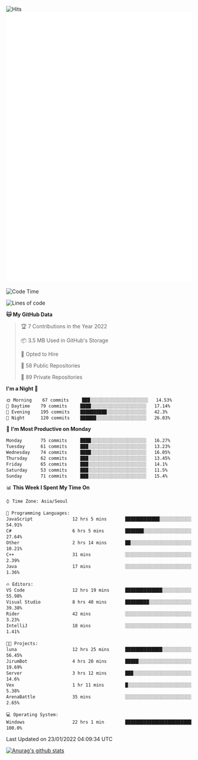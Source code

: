 ![Hits](https://hits.seeyoufarm.com/api/count/incr/badge.svg?url=https%3A%2F%2Fgithub.com%2Fkokose1234&count_bg=%2379C83D&title_bg=%23555555&icon=apple.svg&icon_color=%23E7E7E7&title=hits&edge_flat=false)
<br/>
![Metrics](https://github.com/kokose1234/kokose1234/blob/main/github-metrics.svg)

<!--START_SECTION:waka-->
![Code Time](http://img.shields.io/badge/Code%20Time-386%20hrs%201%20min-blue)

![Lines of code](https://img.shields.io/badge/From%20Hello%20World%20I%27ve%20Written-8%20Million%20lines%20of%20code-blue)

**🐱 My GitHub Data** 

> 🏆 7 Contributions in the Year 2022
 > 
> 📦 3.5 MB Used in GitHub's Storage 
 > 
> 💼 Opted to Hire
 > 
> 📜 58 Public Repositories 
 > 
> 🔑 89 Private Repositories  
 > 
**I'm a Night 🦉** 

```text
🌞 Morning    67 commits     ███░░░░░░░░░░░░░░░░░░░░░░   14.53% 
🌆 Daytime    79 commits     ████░░░░░░░░░░░░░░░░░░░░░   17.14% 
🌃 Evening    195 commits    ██████████░░░░░░░░░░░░░░░   42.3% 
🌙 Night      120 commits    ██████░░░░░░░░░░░░░░░░░░░   26.03%

```
📅 **I'm Most Productive on Monday** 

```text
Monday       75 commits     ████░░░░░░░░░░░░░░░░░░░░░   16.27% 
Tuesday      61 commits     ███░░░░░░░░░░░░░░░░░░░░░░   13.23% 
Wednesday    74 commits     ████░░░░░░░░░░░░░░░░░░░░░   16.05% 
Thursday     62 commits     ███░░░░░░░░░░░░░░░░░░░░░░   13.45% 
Friday       65 commits     ███░░░░░░░░░░░░░░░░░░░░░░   14.1% 
Saturday     53 commits     ███░░░░░░░░░░░░░░░░░░░░░░   11.5% 
Sunday       71 commits     ███░░░░░░░░░░░░░░░░░░░░░░   15.4%

```


📊 **This Week I Spent My Time On** 

```text
⌚︎ Time Zone: Asia/Seoul

💬 Programming Languages: 
JavaScript               12 hrs 5 mins       █████████████░░░░░░░░░░░░   54.91% 
C#                       6 hrs 5 mins        ███████░░░░░░░░░░░░░░░░░░   27.64% 
Other                    2 hrs 14 mins       ██░░░░░░░░░░░░░░░░░░░░░░░   10.21% 
C++                      31 mins             ░░░░░░░░░░░░░░░░░░░░░░░░░   2.39% 
Java                     17 mins             ░░░░░░░░░░░░░░░░░░░░░░░░░   1.36%

🔥 Editors: 
VS Code                  12 hrs 19 mins      ██████████████░░░░░░░░░░░   55.98% 
Visual Studio            8 hrs 40 mins       █████████░░░░░░░░░░░░░░░░   39.38% 
Rider                    42 mins             ░░░░░░░░░░░░░░░░░░░░░░░░░   3.23% 
IntelliJ                 18 mins             ░░░░░░░░░░░░░░░░░░░░░░░░░   1.41%

🐱‍💻 Projects: 
luna                     12 hrs 25 mins      ██████████████░░░░░░░░░░░   56.45% 
JirumBot                 4 hrs 20 mins       █████░░░░░░░░░░░░░░░░░░░░   19.69% 
Server                   3 hrs 12 mins       ███░░░░░░░░░░░░░░░░░░░░░░   14.6% 
Vex                      1 hr 11 mins        █░░░░░░░░░░░░░░░░░░░░░░░░   5.38% 
ArenaBattle              35 mins             ░░░░░░░░░░░░░░░░░░░░░░░░░   2.65%

💻 Operating System: 
Windows                  22 hrs 1 min        █████████████████████████   100.0%

```


 Last Updated on 23/01/2022 04:09:34 UTC
<!--END_SECTION:waka-->

[![Anurag's github stats](https://github-readme-stats.vercel.app/api?username=kokose1234&theme=dracula)](https://github.com/anuraghazra/github-readme-stats)



	
